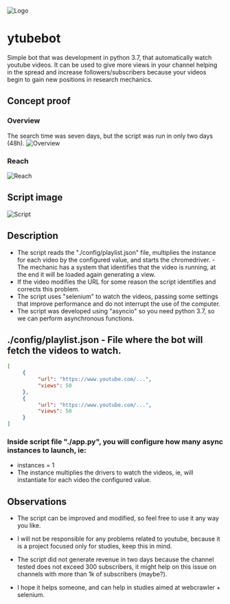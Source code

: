 ![Logo](https://image.prntscr.com/image/z8OYRQfSSbWCAJIMBjUJQQ.png)

# ytubebot
Simple bot that was development in python 3.7, that automatically watch youtube videos. It can be used to give more views in your channel helping in the spread and increase followers/subscribers because your videos begin to gain new positions in research mechanics.

## Concept proof

### Overview
The search time was seven days, but the script was run in only two days (48h).
![Overview](https://image.prntscr.com/image/oDbzCOL7Q2mQY_uq6ebmZw.png)

### Reach
![Reach](https://image.prntscr.com/image/AMrVxRlrRvq93grZDPcRnw.png)

## Script image
![Script](https://image.prntscr.com/image/bpElLpX_T0e3IBWvc5quHw.png)

## Description
- The script reads the "./config/playlist.json" file, multiplies the instance for each video by the configured value, and starts the chromedriver. - The mechanic has a system that identifies that the video is running, at the end it will be loaded again generating a view.
- If the video modifies the URL for some reason the script identifies and corrects this problem.
- The script uses "selenium" to watch the videos, passing some settings that improve performance and do not interrupt the use of the computer.
- The script was developed using "asyncio" so you need python 3.7, so we can perform asynchronous functions.

## ./config/playlist.json - File where the bot will fetch the videos to watch.
```json
[
     {
          "url": "https://www.youtube.com/...",
          "views": 50
     },
     {
          "url": "https://www.youtube.com/...",
          "views": 50
     }
]
```

### Inside script file "./app.py", you will configure how many async instances to launch, ie:
- instances = 1
- The instance multiplies the drivers to watch the videos, ie, will instantiate for each video the configured value.

## Observations
- The script can be improved and modified, so feel free to use it any way you like.

- I will not be responsible for any problems related to youtube, because it is a project focused only for studies, keep this in mind.

- The script did not generate revenue in two days because the channel tested does not exceed 300 subscribers, it might help on this issue on channels with more than 1k of subscribers (maybe?).

- I hope it helps someone, and can help in studies aimed at webcrawler + selenium.




